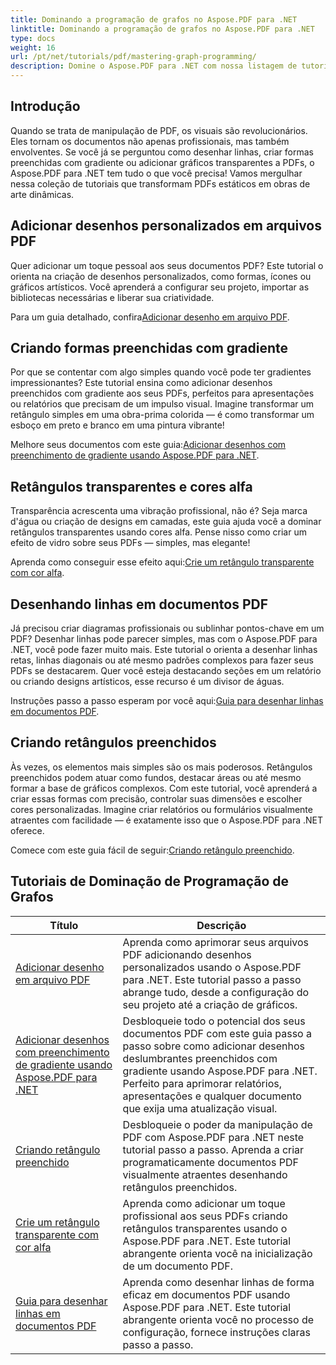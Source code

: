 ```yaml
---
title: Dominando a programação de grafos no Aspose.PDF para .NET
linktitle: Dominando a programação de grafos no Aspose.PDF para .NET
type: docs
weight: 16
url: /pt/net/tutorials/pdf/mastering-graph-programming/
description: Domine o Aspose.PDF para .NET com nossa listagem de tutoriais. Aprenda aprimoramentos de desenho como gradientes, retângulos preenchidos e linhas em PDFs. Orientação passo a passo fornecida.
---
```

## Introdução

Quando se trata de manipulação de PDF, os visuais são revolucionários. Eles tornam os documentos não apenas profissionais, mas também envolventes. Se você já se perguntou como desenhar linhas, criar formas preenchidas com gradiente ou adicionar gráficos transparentes a PDFs, o Aspose.PDF para .NET tem tudo o que você precisa! Vamos mergulhar nessa coleção de tutoriais que transformam PDFs estáticos em obras de arte dinâmicas.

## Adicionar desenhos personalizados em arquivos PDF  

Quer adicionar um toque pessoal aos seus documentos PDF? Este tutorial o orienta na criação de desenhos personalizados, como formas, ícones ou gráficos artísticos. Você aprenderá a configurar seu projeto, importar as bibliotecas necessárias e liberar sua criatividade.  

 Para um guia detalhado, confira[Adicionar desenho em arquivo PDF](./adding-drawing/).

## Criando formas preenchidas com gradiente  

Por que se contentar com algo simples quando você pode ter gradientes impressionantes? Este tutorial ensina como adicionar desenhos preenchidos com gradiente aos seus PDFs, perfeitos para apresentações ou relatórios que precisam de um impulso visual. Imagine transformar um retângulo simples em uma obra-prima colorida — é como transformar um esboço em preto e branco em uma pintura vibrante!  

 Melhore seus documentos com este guia:[Adicionar desenhos com preenchimento de gradiente usando Aspose.PDF para .NET](./add-gradient-filled-drawings/).


## Retângulos transparentes e cores alfa  

Transparência acrescenta uma vibração profissional, não é? Seja marca d'água ou criação de designs em camadas, este guia ajuda você a dominar retângulos transparentes usando cores alfa. Pense nisso como criar um efeito de vidro sobre seus PDFs — simples, mas elegante!  

 Aprenda como conseguir esse efeito aqui:[Crie um retângulo transparente com cor alfa](./create-transparent-rectangle-with-alpha-color/).

## Desenhando linhas em documentos PDF  

Já precisou criar diagramas profissionais ou sublinhar pontos-chave em um PDF? Desenhar linhas pode parecer simples, mas com o Aspose.PDF para .NET, você pode fazer muito mais. Este tutorial o orienta a desenhar linhas retas, linhas diagonais ou até mesmo padrões complexos para fazer seus PDFs se destacarem. Quer você esteja destacando seções em um relatório ou criando designs artísticos, esse recurso é um divisor de águas.  

 Instruções passo a passo esperam por você aqui:[Guia para desenhar linhas em documentos PDF](./guide-to-drawing-lines/).

## Criando retângulos preenchidos  

Às vezes, os elementos mais simples são os mais poderosos. Retângulos preenchidos podem atuar como fundos, destacar áreas ou até mesmo formar a base de gráficos complexos. Com este tutorial, você aprenderá a criar essas formas com precisão, controlar suas dimensões e escolher cores personalizadas. Imagine criar relatórios ou formulários visualmente atraentes com facilidade — é exatamente isso que o Aspose.PDF para .NET oferece.  

 Comece com este guia fácil de seguir:[Criando retângulo preenchido](./creating-filled-rectangle/).


## Tutoriais de Dominação de Programação de Grafos
| Título | Descrição |
| --- | --- | 
| [Adicionar desenho em arquivo PDF](./adding-drawing/) | Aprenda como aprimorar seus arquivos PDF adicionando desenhos personalizados usando o Aspose.PDF para .NET. Este tutorial passo a passo abrange tudo, desde a configuração do seu projeto até a criação de gráficos. |  
| [Adicionar desenhos com preenchimento de gradiente usando Aspose.PDF para .NET](./add-gradient-filled-drawings/) | Desbloqueie todo o potencial dos seus documentos PDF com este guia passo a passo sobre como adicionar desenhos deslumbrantes preenchidos com gradiente usando Aspose.PDF para .NET. Perfeito para aprimorar relatórios, apresentações e qualquer documento que exija uma atualização visual. |  
| [Criando retângulo preenchido](./creating-filled-rectangle/) | Desbloqueie o poder da manipulação de PDF com Aspose.PDF para .NET neste tutorial passo a passo. Aprenda a criar programaticamente documentos PDF visualmente atraentes desenhando retângulos preenchidos. |  
| [Crie um retângulo transparente com cor alfa](./create-transparent-rectangle-with-alpha-color/) | Aprenda como adicionar um toque profissional aos seus PDFs criando retângulos transparentes usando o Aspose.PDF para .NET. Este tutorial abrangente orienta você na inicialização de um documento PDF. |   
| [Guia para desenhar linhas em documentos PDF](./guide-to-drawing-lines/) | Aprenda como desenhar linhas de forma eficaz em documentos PDF usando Aspose.PDF para .NET. Este tutorial abrangente orienta você no processo de configuração, fornece instruções claras passo a passo. |  